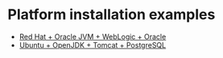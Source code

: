 # Platform installation examples

* [Red Hat + Oracle JVM + WebLogic + Oracle](red-hat-oracle-jvm-weblogic-oracle.md)
* [Ubuntu + OpenJDK + Tomcat + PostgreSQL](ubuntu-openjdk-tomcat-postgresql.md)